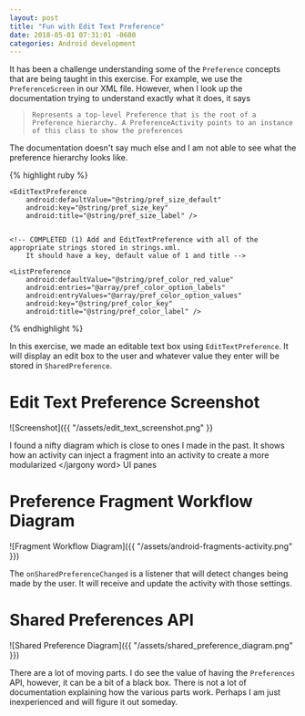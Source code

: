 ```yaml
---
layout: post
title: "Fun with Edit Text Preference"
date: 2018-05-01 07:31:01 -0600
categories: Android development
---
```


It has been a challenge understanding some of the `Preference` concepts that are being taught in this exercise. For example, we use the `PreferenceScreen` in our XML file. However, when I look up the documentation trying to understand exactly what it does, it says 

> `Represents a top-level Preference that is the root of a Preference hierarchy. A PreferenceActivity points to an instance of this class to show the preferences`

The documentation doesn't say much else and I am not able to see what the preference hierarchy looks like.

{% highlight ruby %}

<PreferenceScreen xmlns:android="http://schemas.android.com/apk/res/android">

    <EditTextPreference
        android:defaultValue="@string/pref_size_default"
        android:key="@string/pref_size_key"
        android:title="@string/pref_size_label" />


    <!-- COMPLETED (1) Add and EditTextPreference with all of the appropriate strings stored in strings.xml.
        It should have a key, default value of 1 and title -->

    <ListPreference
        android:defaultValue="@string/pref_color_red_value"
        android:entries="@array/pref_color_option_labels"
        android:entryValues="@array/pref_color_option_values"
        android:key="@string/pref_color_key"
        android:title="@string/pref_color_label" />

</PreferenceScreen>

{% endhighlight %}

In this exercise, we made an editable text box using `EditTextPreference`. It will display an edit box to the user and whatever value they enter will be stored in `SharedPreference`. 

# Edit Text Preference Screenshot
![Screenshot]({{ "/assets/edit_text_screenshot.png" }}

I found a nifty diagram which is close to ones I made in the past. It shows how an activity can inject a fragment into an activity to create a more <jargony word> modularized </jargony word> UI panes


# Preference Fragment Workflow Diagram

![Fragment Workflow Diagram]({{ "/assets/android-fragments-activity.png" }})

The `onSharedPreferenceChanged` is a listener that will detect changes being made by the user. It will receive and update the activity with those settings. 
 
# Shared Preferences API
![Shared Preference Diagram]({{ "/assets/shared_preference_diagram.png" }})

There are a lot of moving parts. I do see the value of having the `Preferences` API, however, it can be a bit of a black box. There is not a lot of documentation explaining how the various parts work. Perhaps I am just inexperienced and will figure it out someday. 
